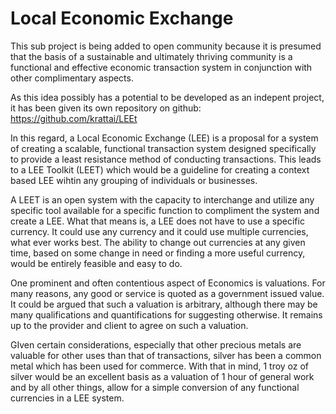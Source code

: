 Local Economic Exchange
=======================

This sub project is being added to open community because it is presumed that the basis of a sustainable and ultimately thriving community is a functional and effective economic transaction system in conjunction with other complimentary aspects.

As this idea possibly has a potential to be developed as an indepent project, it has been given its own repository on github:<br>
https://github.com/krattai/LEEt

In this regard, a Local Economic Exchange (LEE) is a proposal for a system of creating a scalable, functional transaction system designed specifically to provide a least resistance method of conducting transactions.  This leads to a LEE Toolkit (LEET) which would be a guideline for creating a context based LEE wihtin any grouping of individuals or businesses.

A LEET is an open system with the capacity to interchange and utilize any specific tool available for a specific function to compliment the system and create a LEE.  What that means is, a LEE does not have to use a specific currency.  It could use any currency and it could use multiple currencies, what ever works best.  The ability to change out currencies at any given time, based on some change in need or finding a more useful currency, would be entirely feasible and easy to do.

One prominent and often contentious aspect of Economics is valuations.  For many reasons, any good or service is quoted as a government issued value.  It could be argued that such a valuation is arbitrary, although there may be many qualifications and quantifications for suggesting otherwise.  It remains up to the provider and client to agree on such a valuation.

GIven certain considerations, especially that other precious metals are valuable for other uses than that of transactions, silver has been a common metal which has been used for commerce.  With that in mind, 1 troy oz of silver would be an excellent basis as a valuation of 1 hour of general work and by all other things, allow for a simple conversion of any functional currencies in a LEE system.
